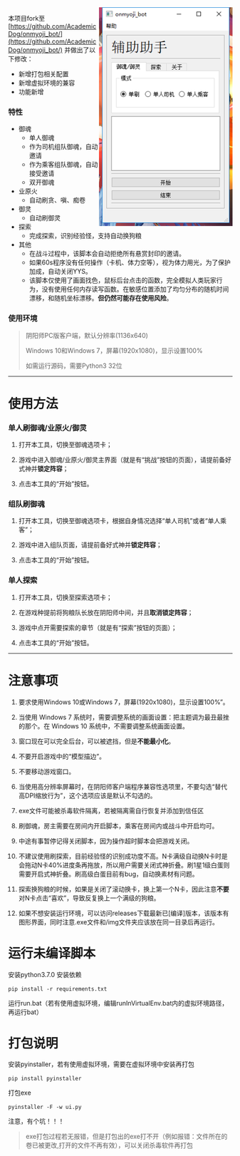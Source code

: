 <img align="right" width="300" src="https://raw.githubusercontent.com/AcademicDog/myresource/master/usage.png" alt="copy URL to clipboard" />

本项目fork至 [https://github.com/AcademicDog/onmyoji_bot/](https://github.com/AcademicDog/onmyoji_bot/) 并做出了以下修改：

* 新增打包相关配置
* 新增虚拟环境的兼容
* 功能新增


### 特性

- 御魂
  - 单人御魂
  - 作为司机组队御魂，自动邀请
  - 作为乘客组队御魂，自动接受邀请
  - 双开御魂
- 业原火
  - 自动刷贪、嗔、痴卷
- 御灵
  - 自动刷御灵
- 探索
  - 完成探索，识别经验怪，支持自动换狗粮
- 其他
  - 在战斗过程中，该脚本会自动拒绝所有悬赏封印的邀请。
  - 如果60s程序没有任何操作（卡机、体力空等），视为体力用光，为了保护加成，自动关闭YYS。
  - 该脚本仅使用了画面找色，鼠标后台点击的函数，完全模拟人类玩家行为，没有使用任何内存读写函数。在敏感位置添加了均匀分布的随机时间漂移，和随机坐标漂移。**但仍然可能存在使用风险**。

### 使用环境

> 阴阳师PC版客户端，默认分辨率(1136x640)
>
> Windows 10和Windows 7，屏幕(1920x1080)，显示设置100%
>
> 如需运行源码，需要Python3 32位
* * *

# 使用方法

### 单人刷御魂/业原火/御灵

1.  打开本工具，切换至御魂选项卡；

1.  游戏中进入御魂/业原火/御灵主界面（就是有“挑战”按钮的页面），请提前备好式神并**锁定阵容**；

1.  点击本工具的“开始”按钮。

### 组队刷御魂

1.  打开本工具，切换至御魂选项卡，根据自身情况选择“单人司机”或者“单人乘客”；

1.  游戏中进入组队页面，请提前备好式神并**锁定阵容**；

1.  点击本工具的“开始”按钮。

### 单人探索

1.  打开本工具，切换至探索选项卡；

1.  在游戏种提前将狗粮队长放在阴阳师中间，并且**取消锁定阵容**；

1.  游戏中点开需要探索的章节（就是有“探索”按钮的页面）；

1.  点击本工具的“开始”按钮。

* * *

# 注意事项

1.  要求使用Windows 10或Windows 7，屏幕(1920x1080)，显示设置100%”。

1.  当使用 Windows 7 系统时，需要调整系统的画面设置：把主题调为最丑最挫的那个。在 Windows 10 系统中，不需要调整系统画面设置。

1.  窗口现在可以完全后台，可以被遮挡，但是**不能最小化**。

1.  不要开启游戏中的“模型描边”。

1.  不要移动游戏窗口。

1.  当使用高分辨率屏幕时，在阴阳师客户端程序兼容性选项里，不要勾选“替代高DPI缩放行为”，这个选项应该是默认不勾选的。

1.  exe文件可能被杀毒软件隔离，若被隔离需自行恢复并添加到信任区

1.  刷御魂，房主需要在房间内开启脚本，乘客在房间内或战斗中开启均可。

1.  中途有事暂停记得关闭脚本，因为操作超时脚本会把游戏关闭。

1.  不建议使用刷探索，目前经验怪的识别成功度不高。N卡满级自动换N卡时是会拖动N卡40%进度条再拖放，所以用户需要关闭式神折叠。刷1星1级白蛋则需要开启式神折叠。刷高级白蛋目前有bug，自动换素材有问题。

1.  探索换狗粮的时候，如果是关闭了滚动换卡，换上第一个N卡，因此注意**不要**对N卡点击“喜欢”，导致反复换上一个满级的狗粮。

1.  如果不想安装运行环境，可以访问releases下载最新已[编译]版本，该版本有图形界面，同时注意.exe文件和/img文件夹应该放在同一目录后再运行。

# 运行未编译脚本
安装python3.7.0
安装依赖
~~~
pip install -r requirements.txt
~~~
运行run.bat（若有使用虚拟环境，编辑runInVirtualEnv.bat内的虚拟环境路径，再运行bat）

# 打包说明
安装pyinstaller，若有使用虚拟环境，需要在虚拟环境中安装再打包
~~~
pip install pyinstaller
~~~
打包exe
~~~
pyinstaller -F -w ui.py
~~~

注意，有个坑！！！
> exe打包过程若无报错，但是打包出的exe打不开（例如报错：文件所在的卷已被更改,打开的文件不再有效），可以关闭杀毒软件再打包